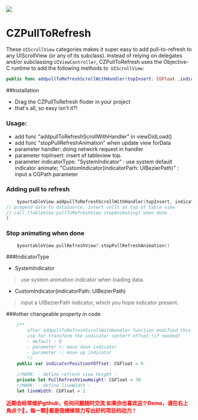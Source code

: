 ![](http://ivansun123.b0.upaiyun.com/chaz/picCZPull1.gif!bac)
---
# CZPullToRefresh
  These `UIScrollView` categories makes it super easy to add pull-to-refresh  to any UIScrollView (or any of its subclass). Instead of relying on delegates and/or subclassing `UIViewController`, CZPullToRefresh uses the Objective-C runtime to add the following methods to` UIScrollView`:
```swift
public func addpullToRefreshScrollWithHandler(topInsert: CGFloat ,indicatorType: IndicatorType, actionHandler: handler)
```

##Installation
 * Drag the CZPullToRefresh floder in your project
 * that's all, so easy isn't it?!

### Usage:
 * add func "addpullToRefreshScrollWithHandler" in viewDidLoad()
 * add func "stopPullRefreshAnimation" when update view forData
 * parameter handler: doing network request in handler
 * parameter topInsert: insert of tableview top.
 * parameter indicatorType: "SystemIndicator" : use system default indicator animate; "CustomIndicator(indicatorParh: UIBezierPath)" : input a CGPath parameter

### Adding pull to refresh

```swift
	$yourtableView.addpullToRefreshScrollWithHandler(topInsert, indicatorType: indicatorType) {
// prepend data to dataSource, insert cells at top of table view
// call [tableView.pullToRefreshView stopAnimating] when done
}

```

### Stop animating when done
```swift
	$yourtableView.pullRefreshView?.stopPullRefreshAnimation() 
```


###IndicatorType
 * SystemIndicator
 
> use system animation indicator when loading data.

 * CustomIndicator(indicatorPath: UIBezierPath)

> input a UIBezierPath indicator, which you hope indicator present.


###other changeable property in code
```swift
	/**
     	after addpullToRefreshScrollWithHandler function modified this prperty, 
     	use for transform the indicator centerY offset:(if needed)
     	- default : 0
     	- parameter +: move down indicator
     	- parameter -: move up indicator
     	*/
	public var indicatorPositionYOffset: CGFloat = 0
	
	//MARK: - define refresh view height -
	private let PullRefreshViewHeight: CGFloat = 70
	//MARK: - define lineWidth -
	let lineWidth: CGFloat = 2
```
<font color="red">**近期会经常维护github，任何问题随时交流**
**如果你也喜欢这个Demo，请在右上角点个🌟，每一颗🌟都是我继续努力写出好的项目的动力！**</font>
